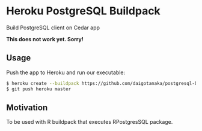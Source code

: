 # Heroku PostgreSQL Buildpack

Build PostgreSQL client on Cedar app

**This does not work yet. Sorry!**

## Usage

Push the app to Heroku and run our executable:

```bash
$ heroku create --buildpack https://github.com/daigotanaka/postgresql-buildpack.git
$ git push heroku master
```

## Motivation

To be used with R buildpack that executes RPostgresSQL package.
